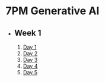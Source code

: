 # 7PM Generative AI

- ## Week 1

   1. [Day 1](https://www.facebook.com/iCodeguru/videos/339071392466774)
   2. [Day 2](https://www.facebook.com/iCodeguru/videos/7119994124715206)
   3. [Day 3](https://www.facebook.com/iCodeguru/videos/3686890331638835)
   4. [Day 4](https://www.facebook.com/iCodeguru/videos/2680202735463689)
   5. [Day 5](https://www.facebook.com/iCodeguru/videos/433132885800084)

<!-- - ## Week

   1. [Day 1]()
   2. [Day 2]()
   3. [Day 3]()
   4. [Day 4]()
   5. [Day 5]() -->